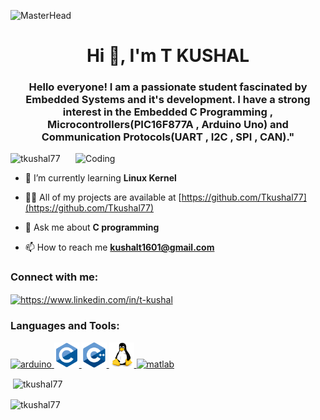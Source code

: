 ![MasterHead](https://user-images.githubusercontent.com/74750414/167504857-4129cbc1-2d10-4478-be39-3c1a3bee2dbc.gif)
<h1 align="center">Hi 👋, I'm T KUSHAL</h1>
<h3 align="center">Hello everyone! I am a passionate student fascinated by Embedded Systems and it's development. I have a strong interest in the Embedded C Programming , Microcontrollers(PIC16F877A , Arduino Uno) and Communication Protocols(UART , I2C , SPI , CAN)."</h3>
<img align="right" alt="Coding" width="400" src="https://camo.githubusercontent.com/6dc74ff794a26aa862170f10fee2de4c0d3f8e607c819bf47054e31bdeb1ea37/68747470733a2f2f6d69726f2e6d656469756d2e636f6d2f76322f726573697a653a6669743a313130302f312a5f453264566d704a72584d61744452695077306879672e676966"> 

<p align="left"> <img src="https://komarev.com/ghpvc/?username=tkushal77&label=Profile%20views&color=0e75b6&style=flat" alt="tkushal77" /> </p>

- 🌱 I’m currently learning **Linux Kernel**

- 👨‍💻 All of my projects are available at [https://github.com/Tkushal77](https://github.com/Tkushal77)

- 💬 Ask me about **C programming**

- 📫 How to reach me **kushalt1601@gmail.com**

<h3 align="left">Connect with me:</h3>
<p align="left">
<a href="https://linkedin.com/in/https://www.linkedin.com/in/t-kushal" target="blank"><img align="center" src="https://raw.githubusercontent.com/rahuldkjain/github-profile-readme-generator/master/src/images/icons/Social/linked-in-alt.svg" alt="https://www.linkedin.com/in/t-kushal" height="30" width="40" /></a>
</p>

<h3 align="left">Languages and Tools:</h3>
<p align="left"> <a href="https://www.arduino.cc/" target="_blank" rel="noreferrer"> <img src="https://cdn.worldvectorlogo.com/logos/arduino-1.svg" alt="arduino" width="40" height="40"/> </a> <a href="https://www.cprogramming.com/" target="_blank" rel="noreferrer"> <img src="https://raw.githubusercontent.com/devicons/devicon/master/icons/c/c-original.svg" alt="c" width="40" height="40"/> </a> <a href="https://www.w3schools.com/cpp/" target="_blank" rel="noreferrer"> <img src="https://raw.githubusercontent.com/devicons/devicon/master/icons/cplusplus/cplusplus-original.svg" alt="cplusplus" width="40" height="40"/> </a> <a href="https://www.linux.org/" target="_blank" rel="noreferrer"> <img src="https://raw.githubusercontent.com/devicons/devicon/master/icons/linux/linux-original.svg" alt="linux" width="40" height="40"/> </a> <a href="https://www.mathworks.com/" target="_blank" rel="noreferrer"> <img src="https://upload.wikimedia.org/wikipedia/commons/2/21/Matlab_Logo.png" alt="matlab" width="40" height="40"/> </a> </p>

<p>&nbsp;<img align="center" src="https://github-readme-stats.vercel.app/api?username=tkushal77&show_icons=true&locale=en" alt="tkushal77" /></p>

<p><img align="center" src="https://github-readme-streak-stats.herokuapp.com/?user=tkushal77&" alt="tkushal77" /></p>
